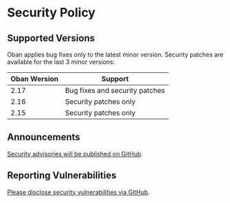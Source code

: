 # Security Policy

## Supported Versions

Oban applies bug fixes only to the latest minor version. Security patches are
available for the last 3 minor versions:

| Oban Wersion | Support                        |
| ------------ | ------------------------------ |
| 2.17         | Bug fixes and security patches |
| 2.16         | Security patches only          |
| 2.15         | Security patches only          |

## Announcements

[Security advisories will be published on GitHub](https://github.com/sorentwo/oban/security).

## Reporting Vulnerabilities

[Please disclose security vulnerabilities via GitHub](https://github.com/sorentwo/oban/security).
